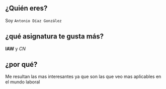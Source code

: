 ## ¿Quién eres?
Soy `Antonio Díaz González`
## ¿qué asignatura te gusta más? 
**IAW** y *CN* 
## ¿por qué?
Me resultan las mas interesantes ya que son las que veo mas aplicables en el mundo laboral

